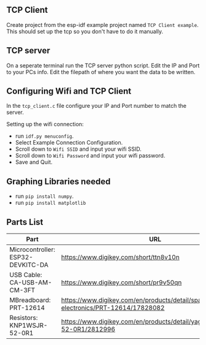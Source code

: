## TCP Client

Create project from the esp-idf example project named `TCP Client example`. This should set up the tcp so you don't have to do it manually.

## TCP server

On a seperate terminal run the TCP server python script. Edit the IP and Port to your PCs info. Edit the filepath of where you want the data to be written.

## Configuring Wifi and TCP Client

In the `tcp_client.c` file configure your IP and Port number to match the server.

Setting up the wifi connection:

* run `idf.py menuconfig`.
* Select Example Connection Configuration.
* Scroll down to `Wifi SSID` and input your wifi SSID.
* Scroll down to `Wifi Password` and input your wifi password.
* Save and Quit.

## Graphing Libraries needed

* run `pip install numpy`.
* run `pip install matplotlib`

## Parts List
| Part      | URL |
| ----------- | ----------- |
| Microcontroller: ESP32-DEVKITC-DA      | https://www.digikey.com/short/ttn8v10n  |
| USB Cable: CA-USB-AM-CM-3FT   | https://www.digikey.com/short/pr9v50qn  |
| MBreadboard: PRT-12614     | https://www.digikey.com/en/products/detail/sparkfun-electronics/PRT-12614/17828082  |
| Resistors: KNP1WSJR-52-0R1   | https://www.digikey.com/en/products/detail/yageo/KNP1WSJR-52-0R1/2812996  |
